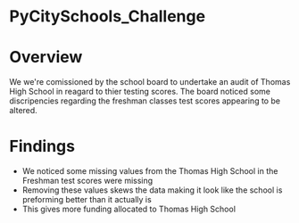 # PyCitySchools_Challenge

# Overview
We we're comissioned by the school board to undertake an audit of Thomas High School in reagard to thier testing scores. The board noticed some discripencies regarding the freshman classes test scores appearing to be altered.

# Findings
* We noticed some missing values from the Thomas High School in the Freshman test scores were missing
* Removing these values skews the data making it look like the school is preforming better than it actually is
* This gives more funding allocated to Thomas High School

